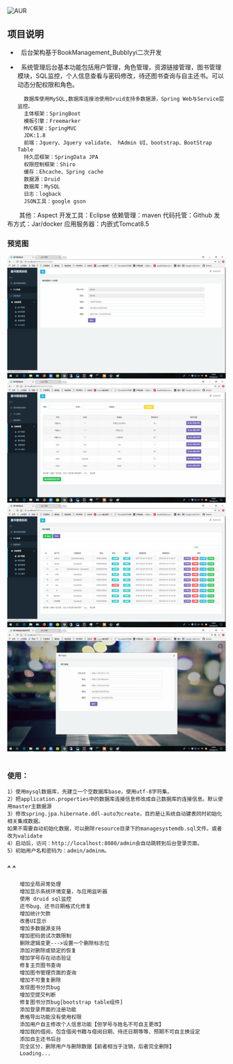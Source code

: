 ![AUR](https://img.shields.io/aur/license/yaourt.svg)
##  项目说明 
*   后台架构基于BookManagement_Bubblyyi二次开发
*   系统管理后台基本功能包括用户管理，角色管理，资源链接管理，图书管理模块，SQL监控，个人信息查看与密码修改，待还图书查询与自主还书。可以动态分配权限和角色。
    
        数据库使用MySQL,数据库连接池使用Druid支持多数据源，Spring Web与Service层监控。
        主体框架：SpringBoot
        模板引擎：Freemarker
        MVC框架：SpringMVC
        JDK:1.8
        前端：Jquery、Jquery validate、 hAdmin UI、bootstrap、BootStrap Table
        持久层框架：SpringData JPA
        权限控制框架：Shiro
        缓存：Ehcache、Spring cache
        数据源：Druid
        数据库：MySQL
        日志：logback
        JSON工具：google gson
        其他：Aspect
        开发工具：Eclipse
        依赖管理：maven
        代码托管：Github
        发布方式：Jar/docker
        应用服务器：内嵌式Tomcat8.5 
 
### 预览图
![](https://github.com/jxnu-liguobin/SpringBoot-Base-System/blob/master/base/images/%E4%B8%AA%E4%BA%BA%E4%BF%A1%E6%81%AF.png)
![](https://github.com/jxnu-liguobin/SpringBoot-Base-System/blob/master/base/images/%E6%9F%A5%E8%AF%A2.png)
![](https://github.com/jxnu-liguobin/SpringBoot-Base-System/blob/master/base/images/%E7%94%A8%E6%88%B7%E7%AE%A1%E7%90%86.png)
![](https://github.com/jxnu-liguobin/SpringBoot-Base-System/blob/master/base/images/%E7%99%BB%E5%BD%95%E6%B3%A8%E5%86%8C.png)
 
### 使用：
    1）使用mysql数据库，先建立一个空数据库base，使用utf-8字符集。
    2）把application.properties中的数据库连接信息修改成自己数据库的连接信息。默认使用master主数据源
    3）修改spring.jpa.hibernate.ddl-auto为create，目的是让系统自动建表同时初始化相关集成数据。
    如果不需要自动初始化数据，可以删除resource目录下的managesystemdb.sql文件。或者改为validate
    4）启动后，访问：http://localhost:8080/admin会自动跳转到后台登录页面。
    5）初始用户名和密码为：admin/adminm。

### ^ ^
        增加全局异常处理
        增加显示系统环境变量，与应用监听器
        使用 druid sql监控
        还书bug、还书日期格式化修复
        增加统计欠款
        改善UI显示
        增加多数据源支持
        增加密码尝试次数限制
        删除逻辑变更--->设置一个删除标志位
        添加对删除或锁定的恢复
        增加学号存在动态验证
        修复主页图书查询
        增加图书管理页面的查询
        增加不可重复删除
        发现图书分页bug
        增加空提交判断
        修复图书分页bug[bootstrap table组件]
        添加登录界面的注册功能
        表格导出功能没有使用权限
        添加用户自主修改个人信息功能【但学号与姓名不可自主更改】
        增加我的借阅，包含借阅书籍与借阅日期、待还日期等等、预期不可自主换设定
        添加自主还书后台
        完全区分，删除用户与删除数据【前者相当于注销，后者完全删除】
        Loading...


